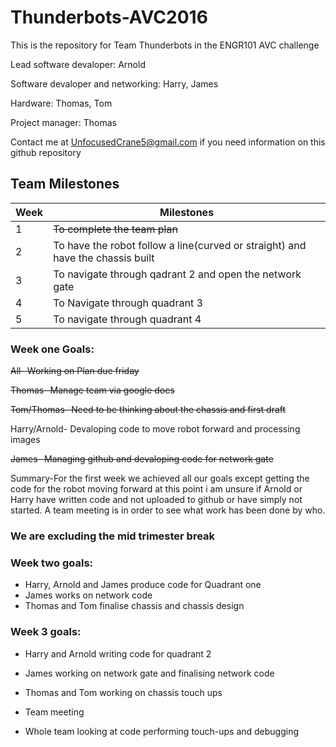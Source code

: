 # Thunderbots-AVC2016
This is the repository for Team Thunderbots in the ENGR101 AVC challenge

Lead software devaloper: Arnold 

Software devaloper and networking: Harry, James

Hardware: Thomas, Tom

Project manager: Thomas

Contact me at UnfocusedCrane5@gmail.com if you need information on this github repository

## Team Milestones

|Week|                     Milestones                      |
|----|-----------------------------------------------------|
| 1  |~~To complete the team plan~~                            |
| 2  |To have the robot follow a line(curved or straight) and have the chassis built  |
| 3  |To navigate through qadrant 2 and open the network gate|
| 4  |To Navigate through quadrant 3|
| 5  |To navigate through quadrant 4|




### Week one Goals:

~~All- Working on Plan due friday~~

~~Thomas- Manage team via google docs~~

~~Tom/Thomas- Need to be thinking about the chassis and first draft~~

Harry/Arnold- Devaloping code to move robot forward and processing images

~~James- Managing github and devaloping code for network gate~~

Summary-For the first week we achieved all our goals except getting the code for the robot moving forward
at this point i am unsure if Arnold or Harry have written code and not uploaded to github or have simply not started. A team
meeting is in order to see what work has been done by who.

### We are excluding the mid trimester break

### Week two goals:
* Harry, Arnold and James produce code for Quadrant one
* James works on network code
* Thomas and Tom finalise chassis and chassis design

### Week 3 goals:
* Harry and Arnold writing code for quadrant 2

* James working on network gate and finalising network code

* Thomas and Tom working on chassis touch ups

* Team meeting

* Whole team looking at code performing touch-ups and debugging
